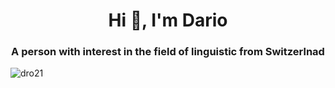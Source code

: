 <h1 align="center">Hi 👋, I'm Dario</h1>
<h3 align="center">A person with interest in the field of linguistic from Switzerlnad</h3>

<p><img align="center" src="https://github-readme-stats.vercel.app/api/top-langs?username=dro21&show_icons=true&locale=en&layout=compact" alt="dro21" /></p>
